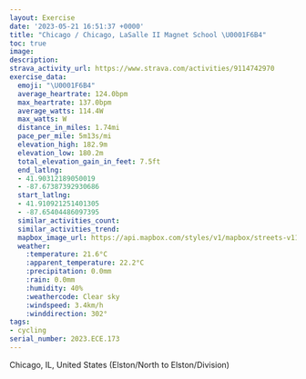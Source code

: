 ```yaml
---
layout: Exercise
date: '2023-05-21 16:51:37 +0000'
title: "Chicago / Chicago, LaSalle II Magnet School \U0001F6B4"
toc: true
image:
description:
strava_activity_url: https://www.strava.com/activities/9114742970
exercise_data:
  emoji: "\U0001F6B4"
  average_heartrate: 124.0bpm
  max_heartrate: 137.0bpm
  average_watts: 114.4W
  max_watts: W
  distance_in_miles: 1.74mi
  pace_per_mile: 5m13s/mi
  elevation_high: 182.9m
  elevation_low: 180.2m
  total_elevation_gain_in_feet: 7.5ft
  end_latlng:
  - 41.90312189050019
  - -87.67387392930686
  start_latlng:
  - 41.910921251401305
  - -87.65404486097395
  similar_activities_count:
  similar_activities_trend:
  mapbox_image_url: https://api.mapbox.com/styles/v1/mapbox/streets-v11/static/path-5+787af2-1.0(yux~F%7Cn_vO%40zCChHDlFDt%40%40pIv%40o%40~BqArFsCpHwDb%40KfKeAx%40Ml%40Uh%40%5Db%40e%40hAwABAPJD%5E%40lCE%60D%40%7CHBnDLjB%40ZBzKAtBDdJJvE%40bIDvGBxB),pin-s-s+e5b22e(-87.65695,41.91085),pin-s-f+89ae00(-87.67271999999998,41.90330999999998)/auto/800x800?access_token=pk.eyJ1Ijoiam9zaGJlY2ttYW4iLCJhIjoiY205eWR2aDd1MWZ6djJrbXc4a3M0bWZleiJ9.XiG9OWkNcZk2QzjJbxLB4A
  weather:
    :temperature: 21.6°C
    :apparent_temperature: 22.2°C
    :precipitation: 0.0mm
    :rain: 0.0mm
    :humidity: 40%
    :weathercode: Clear sky
    :windspeed: 3.4km/h
    :winddirection: 302°
tags:
- cycling
serial_number: 2023.ECE.173
---
```

Chicago, IL, United States (Elston/North to Elston/Division)
